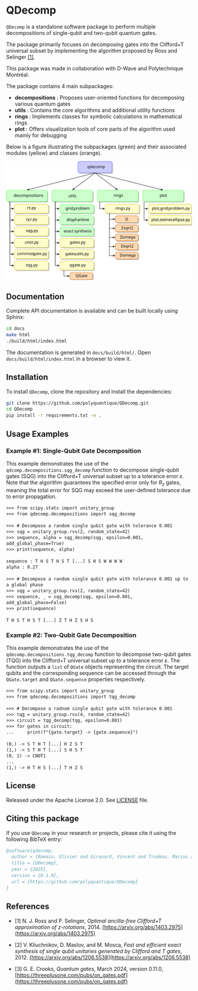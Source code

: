 # QDecomp
`QDecomp` is a standalone software package to perform multiple decompositions of single-qubit and two-qubit quantum gates.

The package primarily focuses on decomposing gates into the Clifford+T universal subset by implementing the algorithm proposed by Ross and Selinger [[1]](#ref1).

This package was made in collaboration with D-Wave and Polytechnique Montréal.

The package contains 4 main subpackages:
* **decompositions** : Proposes user-oriented functions for decomposing various quantum gates
* **utils** : Contains the core algorithms and additional utility functions
* **rings** : Implements classes for symbolic calculations in mathematical rings
* **plot** : Offers visualization tools of core parts of the algorithm used mainly for debugging

Below is a figure illustrating the subpackages (green) and their associated modules (yellow) and classes (orange). 

![Package Structure](assets/package_structure.svg)

## Documentation

Complete API documentation is available and can be built locally using Sphinx:

```bash
cd docs
make html
./build/html/index.html
```

The documentation is generated in `docs/build/html/`. Open `docs/build/html/index.html` in a browser to view it.

## Installation

To install `QDecomp`, clone the repository and install the dependencies:

```bash
git clone https://github.com/polyquantique/QDecomp.git
cd QDecomp
pip install -r requirements.txt -e .
```

## Usage Examples

### Example #1: Single-Qubit Gate Decomposition

This example demonstrates the use of the `qdcomp.decompositions.sqg_decomp` function to decompose single-qubit gates (SQG) into the Clifford+T universal subset up to a tolerance error $\varepsilon$. Note that the algorithm guarantees the specified error only for $R_z$ gates, meaning the total error for SQG may exceed the user-defined tolerance due to error propagation.   

```pycon
>>> from scipy.stats import unitary_group
>>> from qdecomp.decompositions import sqg_decomp

>>> # Decompose a random single qubit gate with tolerance 0.001
>>> sqg = unitary_group.rvs(2, random_state=42)
>>> sequence, alpha = sqg_decomp(sqg, epsilon=0.001, add_global_phase=True)
>>> print(sequence, alpha)

sequence : T H S T H S T [...] S H S W W W W
alpha : 0.27

>>> # Decompose a random single qubit gate with tolerance 0.001 up to a global phase
>>> sqg = unitary_group.rvs(2, random_state=42)
>>> sequence, _ = sqg_decomp(sqg, epsilon=0.001, add_global_phase=False)
>>> print(sequence)

T H S T H S T [...] Z T H Z S H S
```

### Example #2: Two-Qubit Gate Decomposition
This example demonstrates the use of the `qdecomp.decompositions.tqg_decomp` function to decompose two-qubit gates (TQG) into the Clifford+T universal subset up to a tolerance error $\varepsilon$. The function outputs a `list` of `QGate` objects representing the circuit. The target qubits and the corresponding sequence can be accessed through the `QGate.target` and `QGate.sequence` properties respectively.

```pycon
>>> from scipy.stats import unitary_group
>>> from qdecomp.decompositions import tqg_decomp

>>> # Decompose a radnom single qubit gate with tolerance 0.001
>>> tqg = unitary_group.rvs(4, random_state=42)
>>> circuit = tqg_decomp(tqg, epsilon=0.001)
>>> for gates in circuit:
...     print(f"{gate.target} -> {gate.sequence}")

(0,) -> S T H T [...] H Z S T
(1,) -> S T H T [...] S H S T
(0, 1) -> CNOT1
...
(1,) -> H T H S [...] T H Z S
```

## License

Released under the Apache License 2.0. See [LICENSE](LICENSE) file.

## Citing this package

If you use `QDecomp` in your research or projects, please cite it using the following BibTeX entry:

```bibtex
@software{qdecomp,
  author = {Romain, Olivier and Girouard, Vincent and Trudeau, Marius and Blais, Francis},
  title = {QDecomp},
  year = {2025},
  version = {0.1.0},
  url = {https://github.com/polyquantique/QDecomp}
}
```

## References

* <a id="ref1"></a> [1] N. J. Ross and P. Selinger, *Optimal ancilla-free Clifford+T approximation of z-rotations*, 2014. [https://arxiv.org/abs/1403.2975](https://arxiv.org/abs/1403.2975)

* [2] V. Kliuchnikov, D. Maslov, and M. Mosca, *Fast and efficient exact synthesis of single qubit unitaries generated by Clifford and T gates*, 2012. [https://arxiv.org/abs/1206.5538](https://arxiv.org/abs/1206.5538)

* [3] G. E. Crooks, *Quantum gates*, March 2024, version 0.11.0, [https://threeplusone.com/pubs/on_gates.pdf](https://threeplusone.com/pubs/on_gates.pdf)
